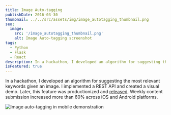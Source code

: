```yaml
---
title: Image Auto-tagging
publishDate: 2016-03-30
thumbnail: ../../src/assets/img/image_autotagging_thumbnail.png
seo:
  image:
    src: '/image_autotagging_thumbnail.png'
    alt: Image Auto-tagging screenshot
tags:
  - Python
  - Flask
  - React
description: In a hackathon, I developed an algorithm for suggesting the most relevant keywords given an image.
isFeatured: true
---
```


In a hackathon, I developed an algorithm for suggesting the most relevant keywords given an image. I implemented a REST API and created a visual demo. Later, this feature was productionized and [released](https://www.shutterstock.com/blog/shutterstocks-autotagging-feature-for-mobile-makes-tagging-a-breeze). Weekly content submission increased more than 60% across iOS and Android platforms.

![Image auto-tagging in mobile demonstration](/image_autotagging.gif)
